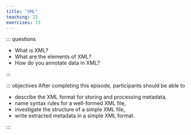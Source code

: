 ```yaml
---
title: "XML"
teaching: 25
exercises: 15
---
```

::: questions 

- What is XML?
- What are the elements of XML?  
- How do you annotate data in XML?

:::

::: objectives
After completing this episode, participants should be able to  

- describe the XML format for storing and processing metadata,
- name syntax rules for a well-formed XML file,  
- investigate the structure of a simple XML file, 
- write extracted metadata in a simple XML format.

:::
